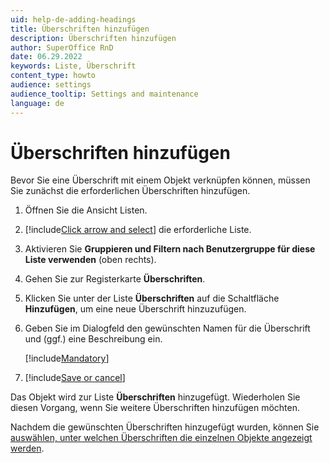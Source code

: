 ```yaml
---
uid: help-de-adding-headings
title: Überschriften hinzufügen
description: Überschriften hinzufügen
author: SuperOffice RnD
date: 06.29.2022
keywords: Liste, Überschrift
content_type: howto
audience: settings
audience_tooltip: Settings and maintenance
language: de
---
```


# Überschriften hinzufügen

Bevor Sie eine Überschrift mit einem Objekt verknüpfen können, müssen Sie zunächst die erforderlichen Überschriften hinzufügen.

1. Öffnen Sie die Ansicht Listen.

2. [!include[Click arrow and select](../includes/expand-list.md)] die erforderliche Liste.

3. Aktivieren Sie **Gruppieren und Filtern nach Benutzergruppe für diese Liste verwenden** (oben rechts).

4. Gehen Sie zur Registerkarte **Überschriften**.

5. Klicken Sie unter der Liste **Überschriften** auf die Schaltfläche **Hinzufügen**, um eine neue Überschrift hinzuzufügen.

6. Geben Sie im Dialogfeld den gewünschten Namen für die Überschrift und (ggf.) eine Beschreibung ein.

    [!include[Mandatory](../includes/note-mandatory-field.md)]

7. [!include[Save or cancel](../includes/save-or-cancel.md)]

Das Objekt wird zur Liste **Überschriften** hinzugefügt. Wiederholen Sie diesen Vorgang, wenn Sie weitere Überschriften hinzufügen möchten.

Nachdem die gewünschten Überschriften hinzugefügt wurden, können Sie [auswählen, unter welchen Überschriften die einzelnen Objekte angezeigt werden][1].

<!-- Referenced links -->
[1]: grouping-items-under-headings.md

<!-- Referenced images -->
